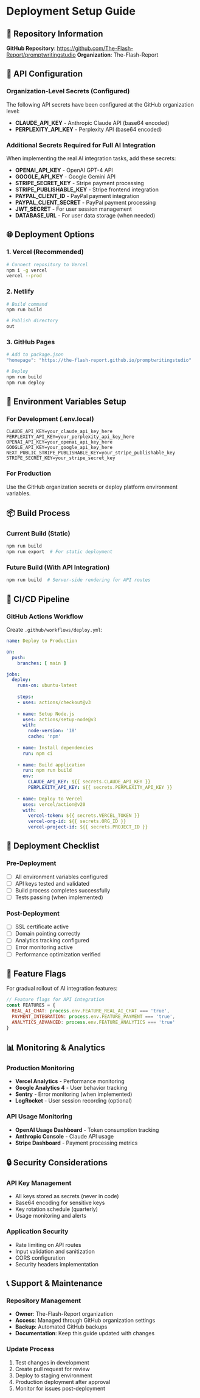 # Deployment Setup Guide

## 🚀 Repository Information

**GitHub Repository**: https://github.com/The-Flash-Report/promptwritingstudio
**Organization**: The-Flash-Report

## 🔐 API Configuration

### Organization-Level Secrets (Configured)
The following API secrets have been configured at the GitHub organization level:

- **CLAUDE_API_KEY** - Anthropic Claude API (base64 encoded)
- **PERPLEXITY_API_KEY** - Perplexity API (base64 encoded)

### Additional Secrets Required for Full AI Integration
When implementing the real AI integration tasks, add these secrets:

- **OPENAI_API_KEY** - OpenAI GPT-4 API
- **GOOGLE_API_KEY** - Google Gemini API
- **STRIPE_SECRET_KEY** - Stripe payment processing
- **STRIPE_PUBLISHABLE_KEY** - Stripe frontend integration
- **PAYPAL_CLIENT_ID** - PayPal payment integration
- **PAYPAL_CLIENT_SECRET** - PayPal payment processing
- **JWT_SECRET** - For user session management
- **DATABASE_URL** - For user data storage (when needed)

## 🌐 Deployment Options

### 1. Vercel (Recommended)
```bash
# Connect repository to Vercel
npm i -g vercel
vercel --prod
```

### 2. Netlify
```bash
# Build command
npm run build

# Publish directory
out
```

### 3. GitHub Pages
```bash
# Add to package.json
"homepage": "https://the-flash-report.github.io/promptwritingstudio"

# Deploy
npm run build
npm run deploy
```

## 🔧 Environment Variables Setup

### For Development (.env.local)
```env
CLAUDE_API_KEY=your_claude_api_key_here
PERPLEXITY_API_KEY=your_perplexity_api_key_here
OPENAI_API_KEY=your_openai_api_key_here
GOOGLE_API_KEY=your_google_api_key_here
NEXT_PUBLIC_STRIPE_PUBLISHABLE_KEY=your_stripe_publishable_key
STRIPE_SECRET_KEY=your_stripe_secret_key
```

### For Production
Use the GitHub organization secrets or deploy platform environment variables.

## 📦 Build Process

### Current Build (Static)
```bash
npm run build
npm run export  # For static deployment
```

### Future Build (With API Integration)
```bash
npm run build  # Server-side rendering for API routes
```

## 🔄 CI/CD Pipeline

### GitHub Actions Workflow
Create `.github/workflows/deploy.yml`:

```yaml
name: Deploy to Production

on:
  push:
    branches: [ main ]

jobs:
  deploy:
    runs-on: ubuntu-latest
    
    steps:
    - uses: actions/checkout@v3
    
    - name: Setup Node.js
      uses: actions/setup-node@v3
      with:
        node-version: '18'
        cache: 'npm'
    
    - name: Install dependencies
      run: npm ci
    
    - name: Build application
      run: npm run build
      env:
        CLAUDE_API_KEY: ${{ secrets.CLAUDE_API_KEY }}
        PERPLEXITY_API_KEY: ${{ secrets.PERPLEXITY_API_KEY }}
    
    - name: Deploy to Vercel
      uses: vercel/action@v20
      with:
        vercel-token: ${{ secrets.VERCEL_TOKEN }}
        vercel-org-id: ${{ secrets.ORG_ID }}
        vercel-project-id: ${{ secrets.PROJECT_ID }}
```

## 🎯 Deployment Checklist

### Pre-Deployment
- [ ] All environment variables configured
- [ ] API keys tested and validated
- [ ] Build process completes successfully
- [ ] Tests passing (when implemented)

### Post-Deployment
- [ ] SSL certificate active
- [ ] Domain pointing correctly
- [ ] Analytics tracking configured
- [ ] Error monitoring active
- [ ] Performance optimization verified

## 🚦 Feature Flags

For gradual rollout of AI integration features:

```javascript
// Feature flags for API integration
const FEATURES = {
  REAL_AI_CHAT: process.env.FEATURE_REAL_AI_CHAT === 'true',
  PAYMENT_INTEGRATION: process.env.FEATURE_PAYMENT === 'true',
  ANALYTICS_ADVANCED: process.env.FEATURE_ANALYTICS === 'true'
}
```

## 📊 Monitoring & Analytics

### Production Monitoring
- **Vercel Analytics** - Performance monitoring
- **Google Analytics 4** - User behavior tracking
- **Sentry** - Error monitoring (when implemented)
- **LogRocket** - User session recording (optional)

### API Usage Monitoring
- **OpenAI Usage Dashboard** - Token consumption tracking
- **Anthropic Console** - Claude API usage
- **Stripe Dashboard** - Payment processing metrics

## 🔒 Security Considerations

### API Key Management
- All keys stored as secrets (never in code)
- Base64 encoding for sensitive keys
- Key rotation schedule (quarterly)
- Usage monitoring and alerts

### Application Security
- Rate limiting on API routes
- Input validation and sanitization
- CORS configuration
- Security headers implementation

## 📞 Support & Maintenance

### Repository Management
- **Owner**: The-Flash-Report organization
- **Access**: Managed through GitHub organization settings
- **Backup**: Automated GitHub backups
- **Documentation**: Keep this guide updated with changes

### Update Process
1. Test changes in development
2. Create pull request for review
3. Deploy to staging environment
4. Production deployment after approval
5. Monitor for issues post-deployment 